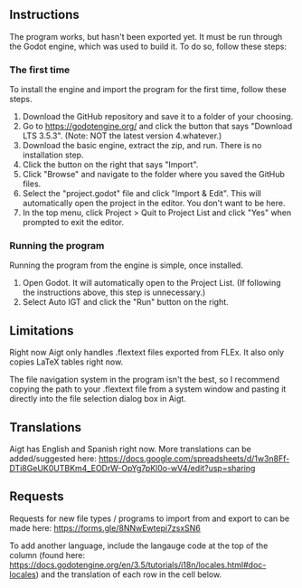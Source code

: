 ## Instructions

The program works, but hasn't been exported yet. It must be run through the Godot engine, which was used to build it. To do so, follow these steps:

### The first time

To install the engine and import the program for the first time, follow these steps.

1. Download the GitHub repository and save it to a folder of your choosing.
2. Go to https://godotengine.org/ and click the button that says "Download LTS 3.5.3". (Note: NOT the latest version 4.whatever.)
3. Download the basic engine, extract the zip, and run. There is no installation step.
5. Click the button on the right that says "Import".
6. Click "Browse" and navigate to the folder where you saved the GitHub files.
7. Select the "project.godot" file and click "Import & Edit". This will automatically open the project in the editor. You don't want to be here.
8. In the top menu, click Project > Quit to Project List and click "Yes" when prompted to exit the editor.

### Running the program

Running the program from the engine is simple, once installed.

1. Open Godot. It will automatically open to the Project List. (If following the instructions above, this step is unnecessary.)
2. Select Auto IGT and click the "Run" button on the right.

## Limitations

Right now Aigt only handles .flextext files exported from FLEx. It also only copies LaTeX tables right now.

The file navigation system in the program isn't the best, so I recommend copying the path to your .flextext file from a system window and pasting it directly into the file selection dialog box in Aigt.

## Translations

Aigt has English and Spanish right now. More translations can be added/suggested here: https://docs.google.com/spreadsheets/d/1w3n8Ff-DTi8GeUK0UTBKm4_EODrW-OpYg7pKl0o-wV4/edit?usp=sharing

## Requests

Requests for new file types / programs to import from and export to can be made here: https://forms.gle/8NNwEwtepi7zsxSN6

To add another language, include the langauge code at the top of the column (found here: https://docs.godotengine.org/en/3.5/tutorials/i18n/locales.html#doc-locales) and the translation of each row in the cell below.
